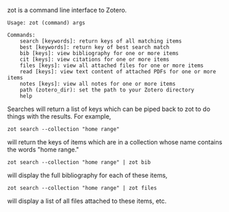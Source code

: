 zot is a command line interface to Zotero.

    Usage: zot (command) args

    Commands:
        search [keywords]: return keys of all matching items
        best [keywords]: return key of best search match
        bib [keys]: view bibliography for one or more items
        cit [keys]: view citations for one or more items
        files [keys]: view all attached files for one or more items
        read [keys]: view text content of attached PDFs for one or more items
        notes [keys]: view all notes for one or more items
        path (zotero_dir): set the path to your Zotero directory
        help


Searches will return a list of keys which can be piped back to zot to do things with the results.
For example, 

    zot search --collection "home range"

will return the keys of items which are in a collection
whose name contains the words "home range." 

    zot search --collection "home range" | zot bib

will display the full bibliography for each of these items,

    zot search --collection "home range" | zot files

will display a list of all files attached to these items, etc.